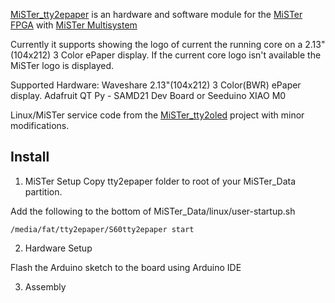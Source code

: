 [MiSTer_tty2epaper](https://github.com/kconger/MiSTer_tty2epaper) is an hardware and software module for the [MiSTer FPGA](https://github.com/MiSTer-devel) with [MiSTer Multisystem](https://rmcretro.store/multisystem-board-only/)

Currently it supports showing the logo of current the running core on a 2.13"(104x212) 3 Color ePaper display. If the current core logo isn't available the MiSTer logo is displayed.

Supported Hardware:
Waveshare 2.13"(104x212) 3 Color(BWR) ePaper display.
Adafruit QT Py - SAMD21 Dev Board or Seeduino XIAO M0

Linux/MiSTer service code from the [MiSTer_tty2oled](https://github.com/venice1200/MiSTer_tty2oled) project with minor modifications.

Install
-------

1) MiSTer Setup
Copy tty2epaper folder to root of your MiSTer_Data partition.

Add the following to the bottom of MiSTer_Data/linux/user-startup.sh

```
/media/fat/tty2epaper/S60tty2epaper start
```

2) Hardware Setup

Flash the Arduino sketch to the board using Arduino IDE

3) Assembly


